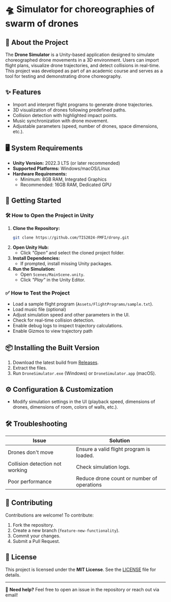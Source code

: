 # 🛸 Simulator for choreographies of swarm of drones 

## 📖 About the Project
The **Drone Simulator** is a Unity-based application designed to simulate choreographed drone movements in a 3D environment. Users can import flight plans, visualize drone trajectories, and detect collisions in real-time. This project was developed as part of an academic course and serves as a tool for testing and demonstrating drone choreography.

## ✨ Features
- Import and interpret flight programs to generate drone trajectories.
- 3D visualization of drones following predefined paths.
- Collision detection with highlighted impact points.
- Music synchronization with drone movement.
- Adjustable parameters (speed, number of drones, space dimensions, etc.).

## 🖥️ System Requirements
- **Unity Version:** 2022.3 LTS (or later recommended)
- **Supported Platforms:** Windows/macOS/Linux
- **Hardware Requirements:**
  - Minimum: 8GB RAM, Integrated Graphics
  - Recommended: 16GB RAM, Dedicated GPU

## 🚀 Getting Started
### 🛠️ How to Open the Project in Unity
1. **Clone the Repository:**
   ```sh
   git clone https://github.com/TIS2024-FMFI/drony.git
   ```
2. **Open Unity Hub:**
   - Click *"Open"* and select the cloned project folder.
3. **Install Dependencies:**
   - If prompted, install missing Unity packages.
4. **Run the Simulation:**
   - Open `Scenes/MainScene.unity`.
   - Click *"Play"* in the Unity Editor.

### ✅ How to Test the Project
- Load a sample flight program (`Assets/FlightPrograms/sample.txt`).
- Load music file (optional)
- Adjust simulation speed and other parameters in the UI.
- Check for real-time collision detection.
- Enable debug logs to inspect trajectory calculations.
- Enable Gizmos to view trajectory path

## 📦 Installing the Built Version
1. Download the latest build from [Releases](https://github.com/TIS2024-FMFI/drony/releases).
2. Extract the files.
3. Run `DroneSimulator.exe` (Windows) or `DroneSimulator.app` (macOS).

## ⚙️ Configuration & Customization
- Modify simulation settings in the UI (playback speed, dimensions of drones, dimensions of room, colors of walls, etc.).

## 🛠️ Troubleshooting
| Issue | Solution |
|------|---------|
| Drones don't move | Ensure a valid flight program is loaded. |
| Collision detection not working | Check simulation logs. |
| Poor performance | Reduce drone count or number of operations |

## 🤝 Contributing
Contributions are welcome! To contribute:
1. Fork the repository.
2. Create a new branch (`feature-new-functionality`).
3. Commit your changes.
4. Submit a Pull Request.

## 📜 License
This project is licensed under the **MIT License**. See the [LICENSE](LICENSE) file for details.

---

🎯 **Need help?** Feel free to open an issue in the repository or reach out via email!


